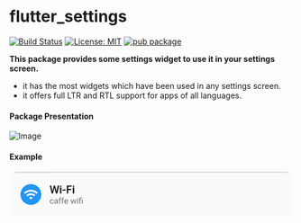  # flutter_settings
[![Build Status](https://travis-ci.org/joemccann/dillinger.svg?branch=master)](https://travis-ci.org/joemccann/dillinger) [![License: MIT](https://img.shields.io/badge/License-MIT-yellow.svg)](https://opensource.org/licenses/MIT)
 [![pub package](https://img.shields.io/pub/v/charts_common.svg)](https://pub.dartlang.org/packages/charts_common)


**This package provides some settings widget to use it in your settings screen.**
- it has the most widgets which have been used in any settings screen.
- it offers full LTR and RTL support for apps of all languages. 

#### Package Presentation 
![Image](images/flutter_settings.gif)

#### Example

![Image](images/wifi.png)